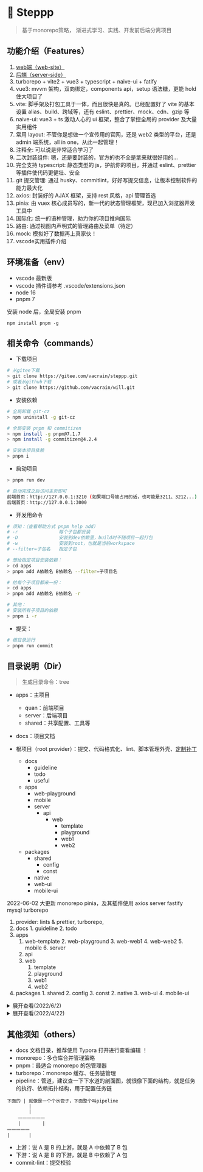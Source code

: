 # :footprints: Steppp

> 基于monorepo策略， 渐进式学习、实践、开发前后端分离项目

## 功能介绍（Features）

1.  [web端（web-site）](4-web/README.md) 
2.  [后端（server-side）](3-server/README.md) 
3. turborepo + vite2 + vue3 + typescript + naive-ui + fatify
4. vue3: mvvm 架构，双向绑定，components api，setup 语法糖，更能 hold 住大项目了
5. vite: 脚手架及打包工具于一体，而且很快是真的。已经配置好了 vite 的基本设置 alias、build、跨域等，还有 eslint、prettier、mock、cdn、gzip 等
6. naive-ui: vue3 + ts 激动人心的 ui 框架，整合了掌控全局的 provider 及大量实用组件
7. 常用 layout: 不管你是想做一个宣传用的官网，还是 web2 类型的平台，还是 admin 端系统，all in one，从此一起管理！
8. 注释全: 可以说是非常适合学习了
9. 二次封装组件: 嗯，还是要封装的，官方的也不全是拿来就很好用的...
10. 完全支持 typescript: 静态类型的 js，护航你的项目，并通过 eslint、prettier 等插件使代码更健壮、安全
11. git 提交管理: 通过 husky、commitlint，好好写提交信息，让版本控制软件的能力最大化
12. axios: 封装好的 AJAX 框架，支持 rest 风格，api 管理首选
13. pinia: 由 vuex 核心成员写的，新一代的状态管理框架，现已加入浏览器开发工具中
14. 国际化: 统一的语种管理，助力你的项目推向国际
15. 路由: 通过视图内声明式的管理路由及菜单（待定）
16. mock: 模拟好了数据再上真家伙！
17. vscode实用插件介绍

## 环境准备（env）

-   vscode 最新版
-   vscode 插件请参考 .vscode/extensions.json
-   node 16
-   pnpm 7

安装 node 后，全局安装 pnpm

```
npm install pnpm -g
```

## 相关命令（commands）

- 下载项目

```sh
# 从gitee下载
> git clone https://gitee.com/vacrain/steppp.git
# 或者从github下载
> git clone https://github.com/vacrain/will.git
```

- 安装依赖

```sh
# 全局卸载 git-cz
> npm uninstall -g git-cz

# 全局安装 pnpm 和 commitizen
> npm install -g pnpm@7.1.7
> npm install -g commitizen@4.2.4

# 安装本项目依赖
> pnpm i
```

- 启动项目

```sh
> pnpm run dev

# 启动完成之后访问主页即可
前端首页：http://127.0.0.1:3210 (如果端口号被占用的话，也可能是3211、3212...)
后端首页：http://127.0.0.1:3000
```

- 开发用命令

```sh
# 须知：（查看帮助方式 pnpm help add）
# -r               每个子包都安装
# -D               安装到dev依赖里，build时不随项目一起打包
# -w               安装到root，也就是当前workspace
# --filter=子包名   指定子包

# 想给指定项目安装依赖：
> cd apps
> pnpm add A依赖名 B依赖名 --filter=子项目名

# 给每个子项目都来一份：
> cd apps
> pnpm add A依赖名 B依赖名 -r

# 其他：
# 安装所有子项目的依赖
> pnpm i -r
```

- 提交：

```sh
# 根目录运行
> pnpm run commit
```



## 目录说明（Dir）

> 生成目录命令：tree



- apps：主项目
  - quan：前端项目
  - server：后端项目
  - shared：共享配置、工具等
- docs：项目文档

- 根项目（root provider）：提交、代码格式化、lint、脚本管理外壳、[定制补丁](https://blog.csdn.net/qq_32429257/article/details/111051217)
  - docs
    - guideline
    - todo
    - useful
  - apps
    - web-playground
    - mobile
    - server
      - api
        - web
          - template
          - playground
          - web1
          - web2
  - packages
    - shared
      - config
      - const
    - native
    - web-ui
    - mobile-ui



2022-06-02 大更新
monorepo
pinia，及其插件使用
axios
server
fastify
mysql
turborepo


1. provider: lints & prettier, turborepo,
  2. docs
         1. guideline
                2. todo
  3. apps
     1. web-template
            2. web-playground
                   3. web-web1
                          4. web-web2
                                 5. mobile
                                        6. server
     1. api
       1. web
          1. template
          2. playground
          3. web1
          4. web2
  4. packages
         1. shared
       2. config
       3. const
          2. native
          3. web-ui
          4. mobile-ui



<details>
<summary>展开查看(2022/6/2)</summary>
<pre><code>.
├── .husky // commit 拦截校验
├── .vscode // vscdoe配置
├── .commitlintrc.js // 校验配置
├── .cz-config.js // 提交辅助配置
├── .eslintignore // eslint验证无视文件配置
├── .eslintrc.js // eslint配置
├── .gitignore // 版本管理黑名单
├── .npmrc // npm配置
├── .prettierignore // 代码格式化黑名单
├── .prettierrc.js // 自动代码格式化配置
├── LICENSE // 开源协议
├── package.json // 本项目的校验管理
├── pnpm-lock.yaml // 锁定版本
├── README.md // 当前文件
├── docs // 项目文档
└── apps // monorepo主项目
    ├── quan // 前端vue项目
    │   ├── README.md
    │   ├── index.html
    │   ├── mock
    │   │   └── index.ts
    │   ├── node_modules
    │   ├── package.json
    │   ├── src
    │   │   ├── App.vue
    │   │   ├── api
    │   │   ├── assets
    │   │   ├── base
    │   │   │   ├── components
    │   │   │   ├── entry
    │   │   │   ├── hooks
    │   │   │   ├── i18n
    │   │   │   ├── layout
    │   │   │   ├── typings
    │   │   │   └── utils
    │   │   ├── main.ts
    │   │   ├── view-playground
    │   │   └── view-web
    │   ├── tsconfig.json
    │   ├── tsconfig.node.json
    │   └── vite.config.ts
    ├── server // 服务端项目
    │   ├── README.md
    │   ├── node_modules
    │   ├── package.json
    │   ├── plugins
    │   ├── pnpm-lock.yaml
    │   ├── src
    │   │   ├── app.js
    │   │   ├── routes // 接口都在这里
    │   │   └── utils
    │   └── test
    │       └── test.http // 接口测试，需要配合插件使用
    ├── shared // 各个子项目共享内容
    ├── node_modules
    ├── package.json // monorepo的主package配置
    ├── pnpm-lock.yaml // ...
    └── pnpm-workspace.yaml // monorepo项目目录配置
</code></pre>
</details>

<details>
<summary>展开查看(2022/4/22)</summary>
<pre><code>.
├── src
│   ├── assets
│   │   ├── css // ssc
│   │   ├── js // sj
│   │   ├── media // 各种静态媒体文件咯
│   │   │   └── public
│   │   └── plugins // 插件
│   ├── etc // 就是你项目招新人了，不要让他动这里的东西！
│   │   ├── api // ipa
│   │   ├── config // 软件的全局设定，比如常量、路由
│   │   ├── typings // 打开看看吧，全是全局声明，各种type、interface
│   │   ├── pinia // 状态管理，没用stroe因为和providers首字母重了
│   │   ├── providers // provider啥的，全局拿捏了属于是
│   │   └── utils // 系统工具包
│   │       └── hooks // app的hooks
│   └── spec // 具体业务
│       ├── field1 // 一个demo说明
│       ├── home // 主页
│       ├── pinia // pinia演示
│       └── ... // 其他demo演示
└── steppp-docs // 全部文档（好像就一个文件，bushi
</code></pre>
</details>






## 其他须知（others）

- docs 文档目录，推荐使用 Typora 打开进行查看编辑 ！
- monorepo：多仓库合并管理策略
- pnpm：最适合 monorepo 的包管理器
- turborepo：monorepo 缓存、任务链管理
- pipeline：管道，建议查一下下水道的剖面图，就很像下面的结构，就是任务的执行、依赖拓扑结构，用于配置任务链

```
下面的 | 就像是一个个水管子，下面整个叫pipeline
        |
        |
    一一一一一一
    |        |
一一一一一
|       |

```

- 上游：说 A 是 B 的上游，就是 A 中依赖了 B 包
- 下游：说 A 是 B 的下游，就是 B 中依赖了 A 包
- commit-lint：提交校验

